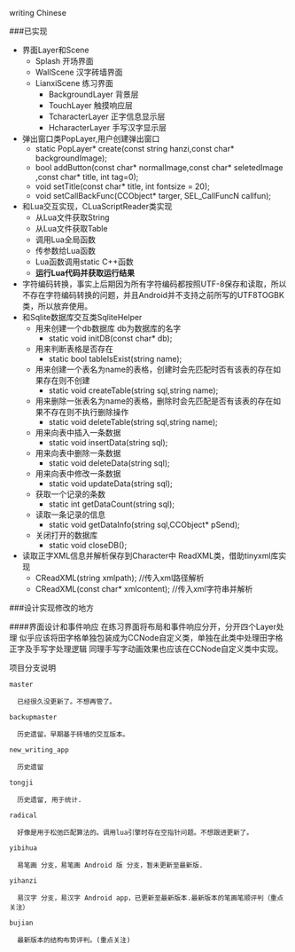 writing Chinese

###已实现
 - 界面Layer和Scene
     - Splash 开场界面
     - WallScene 汉字砖墙界面
     - LianxiScene 练习界面
         - BackgroundLayer 背景层
         - TouchLayer 触摸响应层
         - TcharacterLayer 正字信息显示层
         - HcharacterLayer 手写汉字显示层
 - 弹出窗口类PopLayer,用户创建弹出窗口
    - static PopLayer\* create(const string hanzi,const char\* backgroundImage);
    - bool addButton(const char\* normalImage,const char* seletedImage ,const char\* title, int tag=0);
    - void setTitle(const char\* title, int fontsize = 20);
    - void setCallBackFunc(CCObject\* targer, SEL_CallFuncN callfun);
 - 和Lua交互实现，CLuaScriptReader类实现
     - 从Lua文件获取String 
     - 从Lua文件获取Table 
     - 调用Lua全局函数 
     - 传参数给Lua函数 
     - Lua函数调用static C++函数
     - **运行Lua代码并获取运行结果**
 - 字符编码转换，事实上后期因为所有字符编码都按照UTF-8保存和读取，所以不存在字符编码转换的问题，并且Android并不支持之前所写的UTF8TOGBK类，所以放弃使用。
 - 和Sqlite数据库交互类SqliteHelper
    - 用来创建一个db数据库 db为数据库的名字
	    - static void initDB(const char* db);
	- 用来判断表格是否存在
    	- static bool tableIsExist(string name);
	- 用来创建一个表名为name的表格，创建时会先匹配时否有该表的存在如果存在则不创建
	    - static void createTable(string sql,string name);
	- 用来删除一张表名为name的表格，删除时会先匹配是否有该表的存在如果不存在则不执行删除操作
	    - static void deleteTable(string sql,string name);
	- 用来向表中插入一条数据
	    - static void insertData(string sql);
	- 用来向表中删除一条数据
	    - static void deleteData(string sql);
	- 用来向表中修改一条数据
	    - static void updateData(string sql);
	- 获取一个记录的条数
	    - static int getDataCount(string sql);
	- 读取一条记录的信息
	    - static void getDataInfo(string sql,CCObject* pSend);
	- 关闭打开的数据库
	    - static void closeDB();
 - 读取正字XML信息并解析保存到Character中 ReadXML类，借助tinyxml库实现
    - CReadXML(string xmlpath);       //传入xml路径解析
    - CReadXML(const char* xmlcontent);         //传入xml字符串并解析

###设计实现修改的地方

####界面设计和事件响应
在练习界面将布局和事件响应分开，分开四个Layer处理
似乎应该将田字格单独包装成为CCNode自定义类，单独在此类中处理田字格正字及手写字处理逻辑
同理手写字动画效果也应该在CCNode自定义类中实现。




项目分支说明

    master

      已经很久没更新了。不想再管了。

    backupmaster

      历史遗留。早期基于砖墙的交互版本。

    new_writing_app

      历史遗留

    tongji

      历史遗留, 用于统计.

    radical

      好像是用于松弛匹配算法的。调用lua引擎时存在空指针问题。不想跟进更新了。

    yibihua

      易笔画 分支，易笔画 Android 版 分支，暂未更新至最新版.

    yihanzi

      易汉字 分支，易汉字 Android app，已更新至最新版本.最新版本的笔画笔顺评判（重点关注）

    bujian

      最新版本的结构布势评判。(重点关注)

